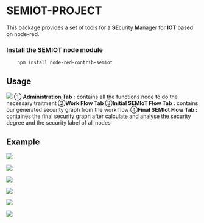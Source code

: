 # SEMIOT-PROJECT

This package provides a set of tools for a **SE**curity **M**anager for **IOT** based on node-red.

### Install the SEMIOT node module

        npm install node-red-contrib-semiot

  ## Usage      
  ![](https://image.noelshack.com/fichiers/2018/16/7/1524380538-2018-04-22-08h45-37.png)
① **Administration Tab :** contains all the functions node to do the necessary traitment 
   ②**Work Flow Tab** 
   ③**Initial SEMIoT Flow Tab :** contains our generated security graph from the work flow
   ④**Final SEMIot Flow Tab :** containes the final security graph after calculate and analyse the security degree and the security label of all nodes

## Example

![](https://image.noelshack.com/fichiers/2018/16/7/1524383263-2018-04-22-09h28-44.png)


![](https://image.noelshack.com/fichiers/2018/16/7/1524405194-2018-04-22-09h51-29.png)

![](https://image.noelshack.com/fichiers/2018/16/7/1524405557-2018-04-22-09h56-43.png)

![](https://image.noelshack.com/fichiers/2018/16/7/1524406689-2018-04-22-16h07-59.png)

![](https://image.noelshack.com/fichiers/2018/16/7/1524407179-2018-04-22-16h22-13.png)

![](https://image.noelshack.com/fichiers/2018/16/7/1524408061-2018-04-22-16h34-21.png)
